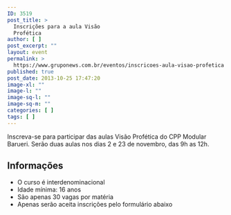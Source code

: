 ```yaml
---
ID: 3519
post_title: >
  Inscrições para a aula Visão
  Profética
author: [ ]
post_excerpt: ""
layout: event
permalink: >
  https://www.gruponews.com.br/eventos/inscricoes-aula-visao-profetica
published: true
post_date: 2013-10-25 17:47:20
image-xl: ""
image-l: ""
image-sq-l: ""
image-sq-m: ""
categories: [ ]
tags: [ ]
---
```

Inscreva-se para participar das aulas Visão Profética do CPP Modular Barueri. Serão duas aulas nos dias 2 e 23 de novembro, das 9h as 12h.
<h2>Informações</h2>
<ul>
	<li>O curso é interdenominacional</li>
	<li>Idade mínima: 16 anos</li>
	<li>São apenas 30 vagas por matéria</li>
	<li>Apenas serão aceita inscrições pelo formulário abaixo</li>
</ul>